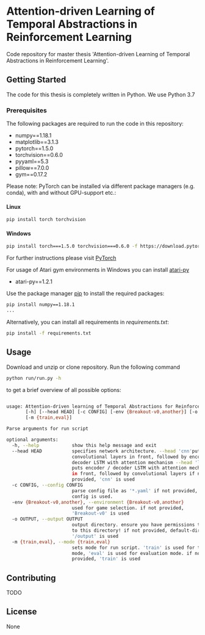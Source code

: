 # Attention-driven Learning of Temporal Abstractions in Reinforcement Learning

Code repository for master thesis 'Attention-driven Learning of Temporal Abstractions in Reinforcement Learning'.

## Getting Started

The code for this thesis is completely written in Python. We use Python 3.7

### Prerequisites

The following packages are required to run the code in this repository:

* numpy==1.18.1
* matplotlib==3.1.3
* pytorch==1.5.0
* torchvision==0.6.0
* pyyaml==5.3
* pillow==7.0.0
* gym==0.17.2

Please note: PyTorch can be installed via different package managers (e.g. conda), with and without GPU-support etc.:

#### Linux

```bash
pip install torch torchvision
```

#### Windows
```bash
pip install torch===1.5.0 torchvision===0.6.0 -f https://download.pytorch.org/whl/torch_stable.html
```

For further instructions please visit [PyTorch](https://pytorch.org/)

For usage of Atari gym environments in Windows you can install [atari-py](https://github.com/openai/atari-py)
- atari-py==1.2.1

Use the package manager [pip](https://pip.pypa.io/en/stable/) to install the required packages:

```bash
pip install numpy==1.18.1
...
```

Alternatively, you can install all requirements in *requirements.txt*:

```bash
pip install -f requirements.txt
```

## Usage

Download and unzip or clone repository. Run the following command

```bash
python run/run.py -h
```

to get a brief overview of all possible options:

```bash

usage: Attention-driven learning of Temporal Abstractions for Reinforcement Learning
       [-h] [--head HEAD] [-c CONFIG] [-env {Breakout-v0,another}] [-o OUTPUT]
       [-m {train,eval}]

Parse arguments for run script

optional arguments:
  -h, --help            show this help message and exit
  --head HEAD           specifies network architecture. --head 'cnn'puts
                        convolutional layers in front, followed by encoder /
                        decoder LSTM with attention mechanism --head 'lstm'
                        puts encoder / decoder LSTM with attention mechanism
                        in front, followed by convolutional layers if not
                        provided, 'cnn' is used
  -c CONFIG, --config CONFIG
                        parse config file as '*.yaml' if not provided, default
                        config is used.
  -env {Breakout-v0,another}, --environment {Breakout-v0,another}
                        used for game selection. if not provided,
                        'Breakout-v0' is used
  -o OUTPUT, --output OUTPUT
                        output directory. ensure you have permissions to write
                        to this directory! if not provided, default-directory
                        '/output' is used
  -m {train,eval}, --mode {train,eval}
                        sets mode for run script. 'train' is used for training
                        mode, 'eval' is used for evaluation mode. if not
                        provided, 'train' is used
```

## Contributing

 TODO

## License

None
